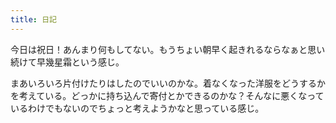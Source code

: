 ```yaml
---
title: 日記
---
```


今日は祝日！あんまり何もしてない。もうちょい朝早く起きれるならなぁと思い続けて早幾星霜という感じ。

まあいろいろ片付けたりはしたのでいいのかな。着なくなった洋服をどうするかを考えている。どっかに持ち込んで寄付とかできるのかな？そんなに悪くなっているわけでもないのでちょっと考えようかなと思っている感じ。